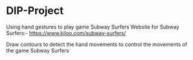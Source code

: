 # DIP-Project
Using hand gestures to play game Subway Surfers
Website for Subway Surfers:- https://www.kiloo.com/subway-surfers/

Draw contours to detect the hand movements to control the movements of the game Subway Surfers
